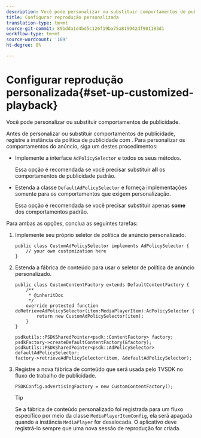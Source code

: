 ```yaml
---
description: Você pode personalizar ou substituir comportamentos de publicidade.
title: Configurar reprodução personalizada
translation-type: tm+mt
source-git-commit: 89bdda1d4bd5c126f19ba75a819942df901183d1
workflow-type: tm+mt
source-wordcount: '169'
ht-degree: 0%

---
```



# Configurar reprodução personalizada{#set-up-customized-playback}

Você pode personalizar ou substituir comportamentos de publicidade.

Antes de personalizar ou substituir comportamentos de publicidade, registre a instância da política de publicidade com .
Para personalizar os comportamentos do anúncio, siga um destes procedimentos:

* Implemente a interface `AdPolicySelector` e todos os seus métodos.

   Essa opção é recomendada se você precisar substituir **all** os comportamentos de publicidade padrão.

* Estenda a classe `DefaultAdPolicySelector` e forneça implementações somente para os comportamentos que exigem personalização.

   Essa opção é recomendada se você precisar substituir apenas **some** dos comportamentos padrão.

Para ambas as opções, conclua as seguintes tarefas:

1. Implemente seu próprio seletor de política de anúncio personalizado.

   ```
   public class CustomAdPolicySelector implements AdPolicySelector { 
       // your own customization here 
   }
   ```

1. Estenda a fábrica de conteúdo para usar o seletor de política de anúncio personalizado.

   ```
   public class CustomContentFactory extends DefaultContentFactory { 
       /** 
        * @inheritDoc 
        */ 
       override protected function doRetrieveAdPolicySelector(item:MediaPlayerItem):AdPolicySelector { 
           return new CustomAdPolicySelector(item); 
       } 
   }
   ```

   ```
   psdkutils::PSDKSharedPointer<psdk::ContentFactory> factory; 
   psdkFactory->createDefaultContentFactory(&factory); 
   psdkutils::PSDKSharedPointer<psdk::AdPolicySelector> defaultAdPolicySelector; 
   factory->retrieveAdPolicySelector(item, &defaultAdPolicySelector);
   ```

1. Registre a nova fábrica de conteúdo que será usada pelo TVSDK no fluxo de trabalho de publicidade.

   ```
   PSDKConfig.advertisingFactory = new CustomContentFactory();
   ```

   >[!TIP]
   >
   >Se a fábrica de conteúdo personalizado foi registrada para um fluxo específico por meio da classe `MediaPlayerItemConfig`, ela será apagada quando a instância `MediaPlayer` for desalocada. O aplicativo deve registrá-lo sempre que uma nova sessão de reprodução for criada.